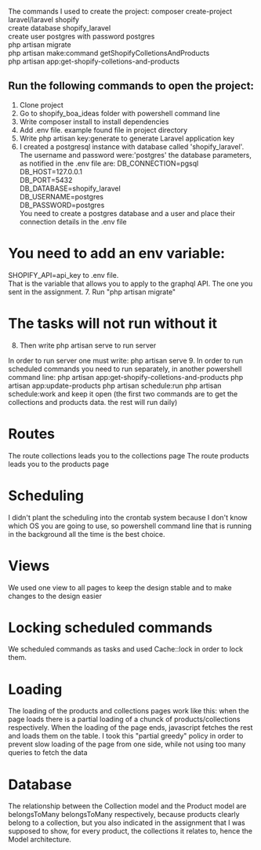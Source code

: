 The commands I used to create the project:
composer create-project laravel/laravel shopify  
create database shopify_laravel  
create user postgres with password postgres  
php artisan migrate  
php artisan make:command getShopifyColletionsAndProducts  
php artisan app:get-shopify-colletions-and-products  

## Run the following commands to open the project:
1. Clone project
2. Go to shopify_boa_ideas folder with powershell command line
3. Write composer install to install dependencies
4. Add .env file. example found file in project directory
5. Write php artisan key:generate to generate Laravel application key
6. I created a postgresql instance with database called 'shopify_laravel'. The username and password were:'postgres' the database parameters, as notified in the .env file are:
DB_CONNECTION=pgsql  
DB_HOST=127.0.0.1  
DB_PORT=5432  
DB_DATABASE=shopify_laravel  
DB_USERNAME=postgres  
DB_PASSWORD=postgres  
You need to create a postgres database and a user and place their connection details in the .env file
# You need to add an env variable:
SHOPIFY_API=api_key
to .env file.  
That is the variable that allows you to apply to the graphql API. The one you sent in the assignment.
7. Run "php artisan migrate"
# The tasks will not run without it
8. Then write php artisan serve to run server

In order to run server one must write: php artisan serve
9. In order to run scheduled commands you need to run separately, in another powershell command line:
php artisan app:get-shopify-colletions-and-products
php artisan app:update-products
php artisan schedule:run
php artisan schedule:work
and keep it open (the first two commands are to get the collections and products data. the rest will run daily)
# Routes
The route collections leads you to the collections page 
The route products leads you to the products page
# Scheduling
I didn't plant the scheduling into the crontab system because I don't know which OS you are going to use, so powershell command line that is running in the background all the time is the best choice.
# Views
We used one view to all pages to keep the design stable and to make changes to the design easier
# Locking scheduled commands
We scheduled commands as tasks and used Cache::lock in order to lock them.
# Loading
The loading of the products and collections pages work like this: when the page loads there is a partial loading of a chunck of products/collections respectively. When the loading of the page ends, javascript fetches the rest and loads them on the table. I took this "partial greedy" policy in order to prevent slow loading of the page from one side, while not using too many queries to fetch the data
# Database
The relationship between the Collection model and the Product model are belongsToMany belongsToMany respectively, because products clearly belong to a collection, but you also indicated in the assignment that I was supposed to show, for every product, the collections it relates to, hence the Model architecture.